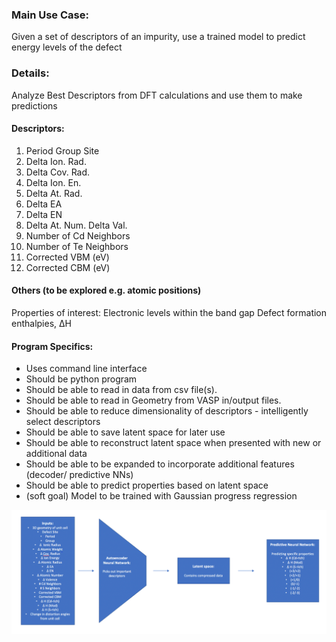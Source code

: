 ### Main Use Case: 
Given a set of descriptors of an impurity, use a trained model to predict energy levels of the defect

### Details:
Analyze Best Descriptors from DFT calculations and use them to make predictions

#### Descriptors:
1. Period	Group	Site
2. Delta Ion. Rad.
3. Delta Cov. Rad.
4. Delta Ion. En.
5. Delta At. Rad.
6. Delta EA
7. Delta EN
8. Delta At. Num.	Delta Val.
9. Number of Cd Neighbors
10. Number of Te Neighbors
11. Corrected VBM (eV)
12. Corrected CBM (eV)

#### Others (to be explored e.g. atomic positions)
Properties of interest:
Electronic levels within the band gap
Defect formation enthalpies, ∆H

#### Program Specifics:
- Uses command line interface
- Should be python program
- Should be able to read in data from csv file(s).
- Should be able to read in Geometry from VASP in/output files.
- Should be able to reduce dimensionality of descriptors - intelligently select descriptors
- Should be able to save latent space for later use
- Should be able to reconstruct latent space when presented with new or additional data
- Should be able to be expanded to incorporate additional features (decoder/ predictive NNs)
- Should be able to predict properties based on latent space
- (soft goal) Model to be trained with Gaussian progress regression

![Usecases diagram](./usecases_diagram.png?raw=true)